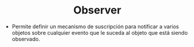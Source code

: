 # <center> Observer </center>
- Permite definir un mecanismo de suscripción para notificar a varios objetos sobre cualquier evento que le suceda al objeto que está siendo observado.